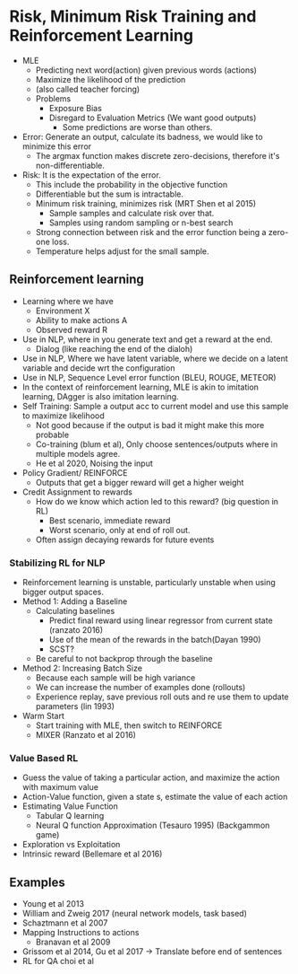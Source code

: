 # Risk, Minimum Risk Training and Reinforcement Learning
- MLE   
    - Predicting next word(action) given previous words (actions)
    - Maximize the likelihood of the prediction
    - (also called teacher forcing)
    - Problems
        - Exposure Bias 
        - Disregard to Evaluation Metrics (We want good outputs)
            - Some predictions are worse than others. 
- Error: Generate an output, calculate its badness, we would like to minimize this error
    - The argmax function makes discrete zero-decisions, therefore it's non-differentiable. 
- Risk: It is the expectation of the error. 
    - This include the probability in the objective function
    - Differentiable but the sum is intractable.
    - Minimum risk training, minimizes risk  (MRT Shen et al 2015)
        - Sample samples and calculate risk over that.
        - Samples using random sampling or n-best search
    - Strong connection between risk and the error function being a zero-one loss.
    - Temperature helps adjust for the small sample.
## Reinforcement learning
- Learning where we have
    - Environment X
    - Ability to make actions A
    - Observed reward R
- Use in NLP, where in you generate text and get a reward at the end.
    - Dialog (like reaching the end of the dialoh)
- Use in NLP, Where we have latent variable, where we decide on a latent variable and decide wrt the configuration
- Use in NLP, Sequence Level error function (BLEU, ROUGE, METEOR)
- In the context of reinforcement learning, MLE is akin to imitation learning, DAgger is also imitation learning.
- Self Training: Sample a output acc to current model and use this sample to maximize likelihood
    - Not good because if the output is bad it might make this more probable 
    - Co-training (blum et al), Only choose sentences/outputs where in multiple models agree.
    - He et al 2020, Noising the input
- Policy Gradient/ REINFORCE
    - Outputs that get a bigger reward will get a higher weight
- Credit Assignment to rewards
    - How do we know which action led to this reward? (big question in RL)
        - Best scenario, immediate reward
        - Worst scenario, only at end of roll out.
    - Often assign decaying rewards for future events

### Stabilizing RL for NLP
- Reinforcement learning is unstable, particularly unstable when using bigger output spaces.
- Method 1: Adding a Baseline
    - Calculating baselines
        - Predict final reward using linear regressor from current state (ranzato 2016)
        - Use of the mean of the rewards in the batch(Dayan 1990)
        - SCST?
    - Be careful to not backprop through the baseline
- Method 2: Increasing Batch Size
    - Because each sample will be high variance 
    - We can increase the number of examples done (rollouts)
    - Experience replay, save previous roll outs and re use them to update parameters
    (lin 1993)
- Warm Start
    - Start training with MLE, then switch to REINFORCE
    - MIXER (Ranzato et al 2016)

### Value Based RL
- Guess the value of taking a particular action, and maximize the action with maximum value
- Action-Value function, given a state s, estimate the value of each action
- Estimating Value Function
    - Tabular Q learning
    - Neural Q function Approximation (Tesauro 1995) (Backgammon game)
- Exploration vs Exploitation
- Intrinsic reward (Bellemare et al 2016)

## Examples
- Young et al 2013
- William and Zweig 2017 (neural network models, task based)
- Schaztmann et al 2007
- Mapping Instructions to actions
    - Branavan et al 2009
- Grissom et al 2014, Gu et al 2017 -> Translate before end of sentences
- RL for QA choi et al




